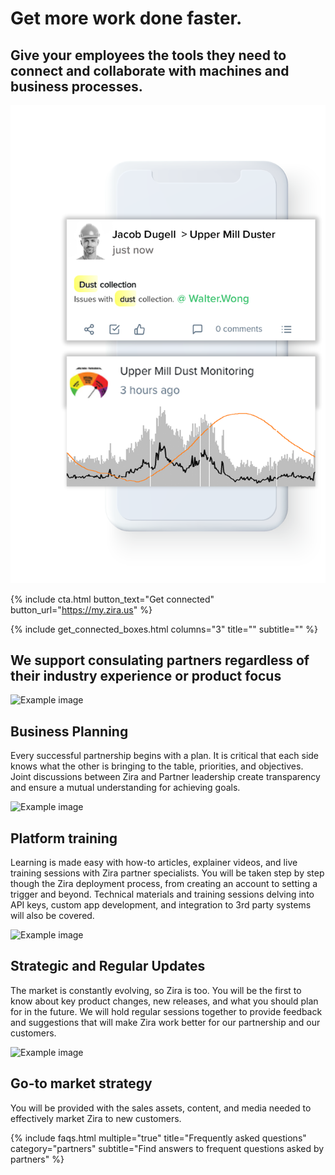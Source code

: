 <div class="uk-container uk-container-medium">
<div class="uk-child-width-1-2@m uk-grid-match uk-text-left uk-margin-medium-center uk-grid" data-uk-grid="">
<div class="uk-first-column">
  <div class="uk-text-left" style="vertical-align: middle;">
    <h1>
    Get more work done faster.
    </h1>
    <h2>
    Give your employees the tools they need to connect and collaborate with machines and business processes.
    </h2>
    </div>
</div>
<div class>
  <img src="/uploads/zira-mobile-demo.png">
</div>
</div>
</div>

{% include cta.html button_text="Get connected" button_url="https://my.zira.us" %}
<!-- Browse Topics. Connect your business and grow. -->
{% include get_connected_boxes.html columns="3" title="" subtitle="" %}
<div class="uk-container uk-container-medium">
<!-- paragraphs -->
<h2 class="uk-text-center">
We support consulating partners regardless of their industry experience or product focus
</h2>
<div class="uk-margin-large uk-panel">
<img class="uk-align-left uk-margin-remove-adjacent" src="/uploads/target-audience.png" width="80px"
height="150" alt="Example image">
<h2 class="white">Business Planning</h2>
<p class="white">
Every successful partnership begins with a plan. It is critical that each side knows what the other is
bringing to the table, priorities, and objectives. Joint discussions between Zira and Partner leadership
create transparency and ensure a mutual understanding for achieving goals.
</p>
</div>
<div class="uk-margin-large uk-panel">
<img class="uk-align-left uk-margin-remove-adjacent" src="/uploads/video-call.png" width="80px" height="150"
alt="Example image">
<h2 class="white">Platform training</h2>
<p class="white">
Learning is made easy with how-to articles, explainer videos, and live training sessions with Zira partner
specialists. You will be taken step by step though the Zira deployment process, from creating an account to
setting a trigger and beyond. Technical materials and training sessions delving into API keys, custom app
development, and integration to 3rd party systems will also be covered.
</p>
</div>
<div class="uk-margin-large uk-panel">
<img class="uk-align-left uk-margin-remove-adjacent" src="/uploads/fast.png" width="80px" height="150"
alt="Example image">
<h2 class="white">Strategic and Regular Updates</h2>
<p class="white">
The market is constantly evolving, so Zira is too. You will be the first to know about key product changes,
new releases, and what you should plan for in the future. We will hold regular sessions together to provide
feedback and suggestions that will make Zira work better for our partnership and our customers.
</p>
</div>
<div class="uk-margin-large uk-panel">
<img class="uk-align-left uk-margin-remove-adjacent" src="/uploads/pyramid.png" width="80px" height="150"
alt="Example image">
<h2 class="white">Go-to market strategy</h2>
<p class="white">
You will be provided with the sales assets, content, and media needed to effectively market Zira to new
customers.
</p>
</div>
</div>

<!-- faqs -->
{% include faqs.html multiple="true" title="Frequently asked questions" category="partners" subtitle="Find answers to
frequent questions asked by partners" %}
